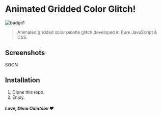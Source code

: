 # Animated Gridded Color Glitch!
![badge1](https://img.shields.io/badge/javascript-%23323330.svg?style=for-the-badge&logo=javascript&logoColor=%23F7DF1E)
> Animated gridded color palette glitch developed in Pure JavaScript &amp; CSS.

## Screenshots

SOON

## Installation

1. Clone this repo.
2. Enjoy.

##### Love, Dima Odintsov ❤️

